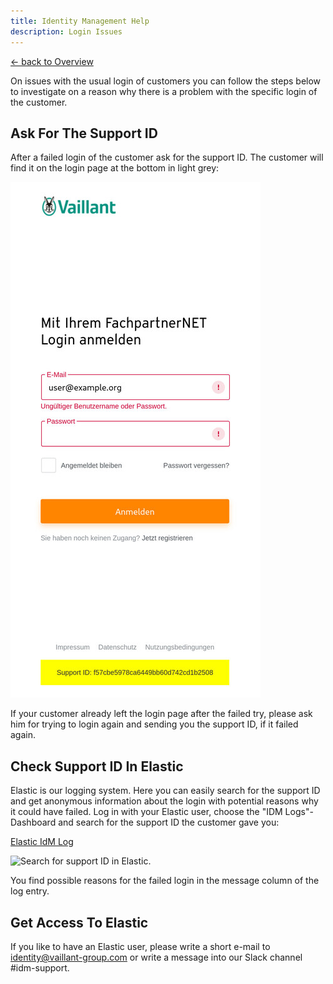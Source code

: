 ```yaml
---
title: Identity Management Help
description: Login Issues
---
```


[&larr; back to Overview](/)

On issues with the usual login of customers you can follow the steps below to investigate on a reason why there is a problem with the specific login of the customer.

## Ask For The Support ID

After a failed login of the customer ask for the support ID. The customer will find it on the login page at the bottom in light grey:

![The support ID on the login page.](/support-id.jpg "Support ID")

If your customer already left the login page after the failed try, please ask him for trying to login again and sending you the support ID, if it failed again.

## Check Support ID In Elastic

Elastic is our logging system. Here you can easily search for the support ID and get anonymous information about the login with potential reasons why it could have failed. Log in with your Elastic user, choose the "IDM Logs"-Dashboard and search for the support ID the customer gave you:

[Elastic IdM Log](https://logs.idm.vaillant-group.com/)

![Search for support ID in Elastic.](/idm/elastic-support.png.png "Support")

You find possible reasons for the failed login in the message column of the log entry.

## Get Access To Elastic

If you like to have an Elastic user, please write a short e-mail to identity@vaillant-group.com or write a message into our Slack channel #idm-support.